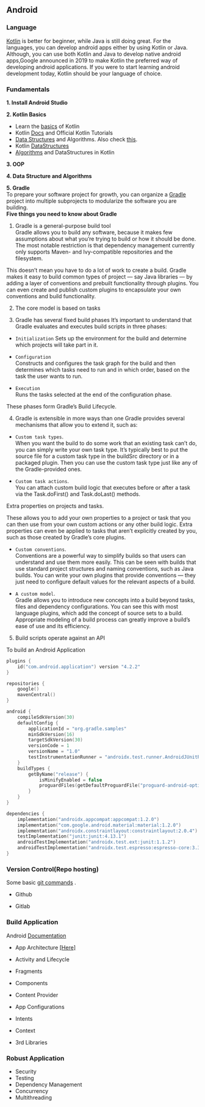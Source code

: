 ## Android

### Language
[Kotlin](https://kotlinlang.org/) is better for beginner, while Java is still doing great.
For the languages, you can develop android apps either by using Kotlin or Java. Although, you can use both Kotlin and Java to develop native android apps,Google announced in 2019 to make Kotlin the preferred way of developing android applications. If you were to start learning android development today, Kotlin should be your language of choice.

### Fundamentals
**1. Install Android Studio**

**2. Kotlin Basics**  
* Learn the [basics](https://blog.teamtreehouse.com/absolute-beginners-guide-kotlin) of Kotlin  
* Kotlin [Docs](https://kotlinlang.org/docs/basic-syntax.html)   and Official Kotlin Tutorials  
* [Data Structures](https://www.studytonight.com/data-structures/introduction-to-data-structures) and Algorithms. Also check [this](https://www.tutorialspoint.com/data_structures_algorithms/index.htm).   
* Kotlin [DataStructures](https://kotlinlang.org/docs/collections-overview.html)     
* [Algorithms](https://github.com/bmaslakov/kotlin-algorithm-club) and DataStructures in Kotlin 


**3. OOP**  

**4. Data Structure and Algorithms**  

**5. Gradle**  
To prepare your software project for growth, you can organize a [Gradle](https://docs.gradle.org/current/userguide/what_is_gradle.html) project into multiple subprojects to modularize the software you are building.   
**Five things you need to know about Gradle**
1. Gradle is a general-purpose build tool  
Gradle allows you to build any software, because it makes few assumptions about what you’re trying to build or how it should be done. The most notable restriction is that dependency management currently only supports Maven- and Ivy-compatible repositories and the filesystem.

This doesn’t mean you have to do a lot of work to create a build. Gradle makes it easy to build common types of project — say Java libraries — by adding a layer of conventions and prebuilt functionality through plugins. You can even create and publish custom plugins to encapsulate your own conventions and build functionality.

2. The core model is based on tasks

3. Gradle has several fixed build phases
It’s important to understand that Gradle evaluates and executes build scripts in three phases:

* `Initialization` 
Sets up the environment for the build and determine which projects will take part in it.

* `Configuration`  
Constructs and configures the task graph for the build and then determines which tasks need to run and in which order, based on the task the user wants to run.

* `Execution`  
Runs the tasks selected at the end of the configuration phase.

These phases form Gradle’s Build Lifecycle.  

4. Gradle is extensible in more ways than one
Gradle provides several mechanisms that allow you to extend it, such as:

* `Custom task types`.  
When you want the build to do some work that an existing task can’t do, you can simply write your own task type. It’s typically best to put the source file for a custom task type in the buildSrc directory or in a packaged plugin. Then you can use the custom task type just like any of the Gradle-provided ones.

* `Custom task actions`.  
You can attach custom build logic that executes before or after a task via the Task.doFirst() and Task.doLast() methods.

Extra properties on projects and tasks.

These allows you to add your own properties to a project or task that you can then use from your own custom actions or any other build logic. Extra properties can even be applied to tasks that aren’t explicitly created by you, such as those created by Gradle’s core plugins.

* `Custom conventions`.   
Conventions are a powerful way to simplify builds so that users can understand and use them more easily. This can be seen with builds that use standard project structures and naming conventions, such as Java builds. You can write your own plugins that provide conventions — they just need to configure default values for the relevant aspects of a build.

* `A custom model`.  
Gradle allows you to introduce new concepts into a build beyond tasks, files and dependency configurations. You can see this with most language plugins, which add the concept of source sets to a build. Appropriate modeling of a build process can greatly improve a build’s ease of use and its efficiency.  

5. Build scripts operate against an API

To build an Android Application
```Kotlin
plugins {
    id("com.android.application") version "4.2.2"
}

repositories {
    google()
    mavenCentral()
}

android {
    compileSdkVersion(30)
    defaultConfig {
        applicationId = "org.gradle.samples"
        minSdkVersion(16)
        targetSdkVersion(30)
        versionCode = 1
        versionName = "1.0"
        testInstrumentationRunner = "androidx.test.runner.AndroidJUnitRunner"
    }
    buildTypes {
        getByName("release") {
            isMinifyEnabled = false
            proguardFiles(getDefaultProguardFile("proguard-android-optimize.txt"), "proguard-rules.pro")
        }
    }
}

dependencies {
    implementation("androidx.appcompat:appcompat:1.2.0")
    implementation("com.google.android.material:material:1.2.0")
    implementation("androidx.constraintlayout:constraintlayout:2.0.4")
    testImplementation("junit:junit:4.13.1")
    androidTestImplementation("androidx.test.ext:junit:1.1.2")
    androidTestImplementation("androidx.test.espresso:espresso-core:3.3.0")
}
```




### Version Control(Repo hosting)
Some basic [git commands](https://confluence.atlassian.com/bitbucketserver/basic-git-commands-776639767.html) .  
* Github

* Gitlab


### Build Application
Android [Documentation](https://developer.android.com/docs)
* App Architecture [[Here]](https://developer.android.com/jetpack/guide)
* Activity and Lifecycle

* Fragments
* Components
* Content Provider
* App Configurations
* Intents
* Context
* 3rd Libraries

### Robust Application
* Security
* Testing
* Dependency Management
* Concurrency
* Multithreading


































